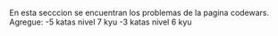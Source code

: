 En esta secccion se encuentran los problemas de la pagina codewars.
Agregue:
-5 katas nivel 7 kyu
-3 katas nivel 6 kyu